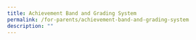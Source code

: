 ```yaml
---
title: Achievement Band and Grading System
permalink: /for-parents/achievement-band-and-grading-system
description: ""
---
```

